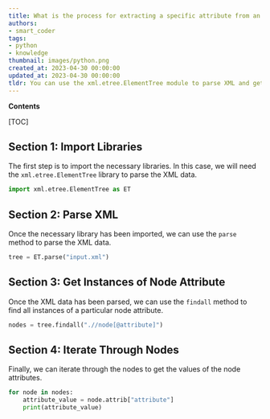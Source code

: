 ```yaml
---
title: What is the process for extracting a specific attribute from an xml node?
authors:
- smart_coder
tags:
- python
- knowledge
thumbnail: images/python.png
created_at: 2023-04-30 00:00:00
updated_at: 2023-04-30 00:00:00
tldr: You can use the xml.etree.ElementTree module to parse XML and get instances of a particular node attribute in Python.
---
```


**Contents**

[TOC]

## Section 1: Import Libraries

The first step is to import the necessary libraries. In this case, we will need the `xml.etree.ElementTree` library to parse the XML data.

```python
import xml.etree.ElementTree as ET
```

## Section 2: Parse XML

Once the necessary library has been imported, we can use the `parse` method to parse the XML data.

```python
tree = ET.parse("input.xml")
```

## Section 3: Get Instances of Node Attribute

Once the XML data has been parsed, we can use the `findall` method to find all instances of a particular node attribute.

```python
nodes = tree.findall(".//node[@attribute]")
```

## Section 4: Iterate Through Nodes

Finally, we can iterate through the nodes to get the values of the node attributes.

```python
for node in nodes:
    attribute_value = node.attrib["attribute"]
    print(attribute_value)
```
